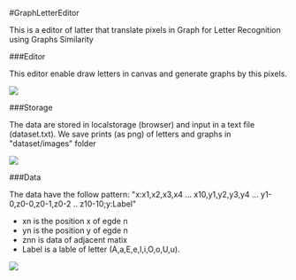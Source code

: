 #GraphLetterEditor

This is a editor of latter that translate pixels in Graph for Letter Recognition using Graphs Similarity

###Editor

This editor enable draw letters in canvas and generate graphs by this pixels.

![](http://https://github.com/LuisAraujo/GraphLetterEditor/blob/master/printscreen01.png)

###Storage

The data are stored in localstorage (browser) and input in a text file (dataset.txt). We save prints (as png) of letters and graphs in "dataset/images" folder

![](http://https://github.com/LuisAraujo/GraphLetterEditor/blob/master/printscreen02.png)

###Data

The data have the follow pattern: "x:x1,x2,x3,x4 ... x10,y1,y2,y3,y4 ... y1-0,z0-0,z0-1,z0-2 .. z10-10;y:Label"

- xn is the position x of egde n
- yn is the position y of egde n
- znn is data of adjacent matix
- Label is a lable of letter (A,a,E,e,I,i,O,o,U,u).

![](http://https://github.com/LuisAraujo/GraphLetterEditor/blob/master/printscreen03.png)